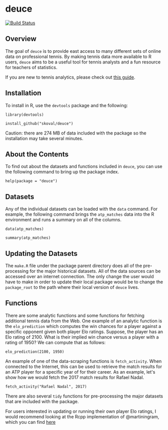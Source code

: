 deuce
=====

[![Build Status](https://travis-ci.org/kvanallen/deuce.svg?branch=master)](https://travis-ci.org/kvanallen/deuce)

## Overview

The goal of `deuce` is to provide east access to many different sets of online data on professional tennis. By making tennis data more available to R users, `deuce` aims to be a useful tool for tennis analysts and a fun resource for teachers of statistics. 

If you are new to tennis analytics, please check out [this guide](https://github.com/skoval/deuce/blob/master/inst/doc/deuce.Rmd).

## Installation

To install in R, use the `devtools` package and the following:

`library(devtools)`

`install_github("skoval/deuce")`

Caution: there are 274 MB of data included with the package so the installation may take several minutes. 


## About the Contents

To find out about the datasets and functions included in `deuce`, you can use the following command to bring up the package index.

`help(package = "deuce")`

## Datasets

Any of the individual datasets can be loaded with the `data` command. For example, the following command brings the `atp_matches` data into the R environment and runs a summary on all of the columns.

`data(atp_matches)`

`summary(atp_matches)`

## Updating the Datasets

The `make.R` file under the package parent directory does all of the pre-processing for the major historical datasets. All of the data sources can be accessed over an internet connection. The only change the user would have to make in order to update their local package would be to change the `package_root` to the path where their local version of `deuce` lives.

## Functions

There are some analytic functions and some functions for fetching additional tennis data from the Web. One example of an analytic function is the `elo_prediction` which computes the win chances for a player against a specific opponent given both player Elo ratings. Suppose, the player has an Elo rating of 2100. What is their implied win chance versus a player with a rating of 1950? We can compute that as follows:

`elo_prediction(2100, 1950)`


An example of one of the data-scraping functions is `fetch_activity`. When connected to the Internet, this can be used to retrieve the match results for an ATP player for a specific year of for their career. As an example, let's show how we would fetch the 2017 match results for Rafael Nadal.

`fetch_activity("Rafael Nadal", 2017)`

There are also several `tidy` functions for pre-processing the major datasets that are included with the package. 

For users interested in updating or running their own player Elo ratings, I would recommend looking at the Rcpp implementation of @martiningram, which you can find [here](https://github.com/martiningram/tennisratingscpp)


